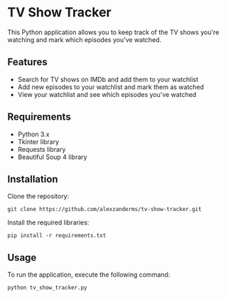 # TV Show Tracker

This Python application allows you to keep track of the TV shows you're watching and mark which episodes you've watched.

## Features

- Search for TV shows on IMDb and add them to your watchlist
- Add new episodes to your watchlist and mark them as watched
- View your watchlist and see which episodes you've watched

## Requirements

- Python 3.x
- Tkinter library
- Requests library
- Beautiful Soup 4 library

## Installation

Clone the repository:

``git clone https://github.com/alexzanderms/tv-show-tracker.git``

Install the required libraries:

``pip install -r requirements.txt``

##  Usage

To run the application, execute the following command:

``python tv_show_tracker.py``
